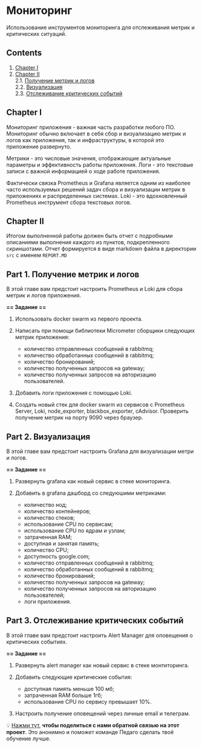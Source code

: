 # Мониторинг

Использование инструментов мониторинга для отслеживания метрик и критических ситуаций.

## Contents

1. [Chapter I](#chapter-i) 
2. [Chapter II](#chapter-ii) \
   2.1. [Получение метрик и логов](#part-1-получение-метрик-и-логов) \
   2.2. [Визуализация](#part-2-визуализация) \
   2.3. [Отслеживание критических событий](#part-3-отслеживание-критических-событий) 


## Chapter I

Мониторинг приложения - важная часть разработки любого ПО. Мониторинг обычно включает в себя сбор и визуализацию метрик и логов как приложения, так и инфраструктуры, в которой это приложение развернуто. 

Метрики - это числовые значения, отображающие актуальные параметры и эффективность работы приложения. Логи - это текстовые записи с важной информацией о ходе работе приложения.

Фактически связка Prometheus и Grafana является одним из наиболее часто используемых решений задач сбора и визуализации метрик в приложениях и распределенных системах. Loki - это вдохновленный Prometheus инструмент сбора текстовых логов.

## Chapter II

Итогом выполненной работы должен быть отчет с подробными описаниями выполнения каждого из пунктов, подкрепленного скриншотами. Отчет формируется в виде markdown файла в директории `src` с именем `REPORT.MD`

## Part 1. Получение метрик и логов

В этой главе вам предстоит настроить Prometheus и Loki для сбора метрик и логов приложения.

**== Задание ==**

1) Использовать docker swarm из первого проекта. 

2) Написать при помощи библиотеки Micrometer сборщики следующих метрик приложения: 
   - количество отправленных сообщений в rabbitmq;
   - количество обработанных сообщений в rabbitmq;
   - количество бронирований;
   - количество полученных запросов на gateway;
   - количество полученных запросов на авторизацию пользователей.

3) Добавить логи приложения с помощью Loki.

4) Создать новый стек для docker swarm из сервисов с Prometheus Server, Loki, node_exporter, blackbox_exporter, cAdvisor. Проверить получение метрик на порту 9090 через браузер.

## Part 2. Визуализация

В этой главе вам предстоит настроить Grafana для визуализации метри и логов.

**== Задание ==**

1) Развернуть grafana как новый сервис в стеке мониторинга.

2) Добавить в grafana дашборд со следуюшими метриками:
   - количество нод;
   - количество контейнеров;
   - количество стеков;
   - использование CPU по сервисам;
   - использование CPU по ядрам и узлам;
   - затраченная RAM;
   - доступная и занятая память;
   - количество CPU;
   - доступность google.com;
   - количество отправленных сообщений в rabbitmq;
   - количество обработанных сообщений в rabbitmq;
   - количество бронирований;
   - количество полученных запросов на gateway;
   - количество полученных запросов на авторизацию пользователей;
   - логи приложения.

## Part 3. Отслеживание критических событий

В этой главе вам предстоит настроить Alert Manager для оповещения о критических событиях.

**== Задание ==**

1) Развернуть alert manager как новый сервис в стеке монтиторинга.

2) Добавить следующие критические события:
   - доступная память меньше 100 мб;
   - затраченная RAM больше 1гб;
   - использование CPU по сервису превышает 10%.

3) Настроить получение оповещений через личные email и телеграм.

💡 [Нажми тут](https://forms.yandex.ru/cloud/6475c297f47e7323e1eca25c/), **чтобы поделиться с нами обратной связью на этот проект**. Это анонимно и поможет команде Педаго сделать твоё обучение лучше.
